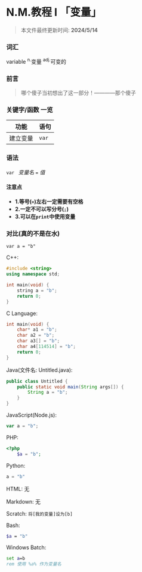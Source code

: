 # N.M.教程 I 「变量」

> 本文件最终更新时间: __2024/5/14__

### 词汇

variable <sup>n.</sup>变量&nbsp;<sup>adj.</sup>可变的

### 前言

> 哪个傻子当初想出了这一部分！————那个傻子

### 关键字/函数 一览

功能| 语句
-| -
建立变量| `var`

### 语法

`var `&nbsp;*变量名*&nbsp;` = `&nbsp;*值*

#### 注意点
- __1.等号(`=`)左右一定需要有空格__
- __2.一定不可以写分号(`;`)__
- __3.可以在`print`中使用变量__

### 对比(真的不是在水)

```
var a = "b"
```

C++:
```c++
#include <string>
using namespace std;

int main(void) {
    string a = "b";
    return 0;
}
```

C Language:
```c
int main(void) {
    char* a1 = "b";
    char a2 = "b";
    char a3[] = "b";
    char a4[114514] = "b";
    return 0;
}
```

Java(文件名: Untitled.java):
```java
public class Untitled {
    public static void main(String args[]) {
        String a = "b";
    }
}
```

JavaScript(Node.js):
```javascript
var a = "b";
```

PHP:
```php
<?php
    $a = "b";
```

Python:
```python
a = "b"
```

HTML: 无

Markdown: 无

Scratch: `将[我的变量]设为[b]`

Bash:
```bash
$a = "b"
```

Windows Batch:
```bat
set a=b
rem 使用 %a% 作为变量名
```
